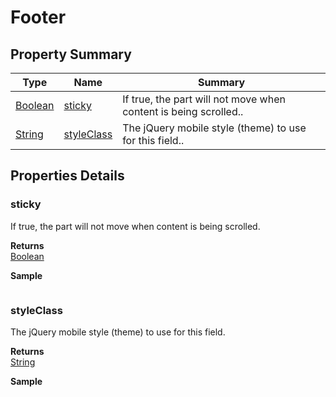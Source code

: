 #  Footer


## Property Summary

| Type                                                  | Name                    | Summary                                                                                                           |
| ----------------------------------------------------- | ----------------------- | ----------------------------------------------------------------------------------------------------------------- |
| [Boolean](../../JSLib/Boolean.md) | [sticky](Footer.md#sticky)                   | If true, the part will not move when content is being scrolled..                                    |
| [String](../../JSLib/String.md) | [styleClass](Footer.md#styleClass)                   | The jQuery mobile style (theme) to use for this field..                                    |

## Properties Details

### sticky

If true, the part will not move when content is being scrolled.

**Returns**\
[Boolean](../../JSLib/Boolean.md) 


**Sample**

```javascript

```
### styleClass

The jQuery mobile style (theme) to use for this field.

**Returns**\
[String](../../JSLib/String.md) 


**Sample**

```javascript

```

